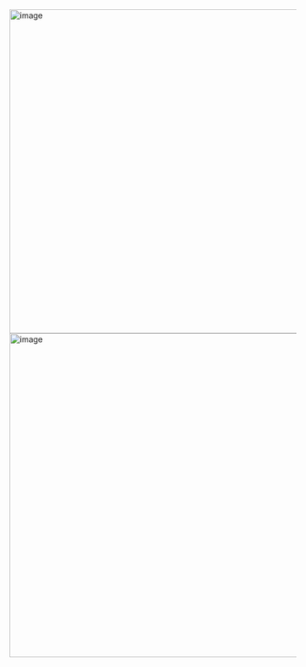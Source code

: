 <img width="568" alt="image" src="https://user-images.githubusercontent.com/37501487/205397148-e0e4ffc4-fc44-4615-ba56-49bda51fad47.png">

<img width="568" alt="image" src="https://user-images.githubusercontent.com/37501487/205397195-cdb179ba-74f8-47fd-93d1-7e00c058028f.png">
